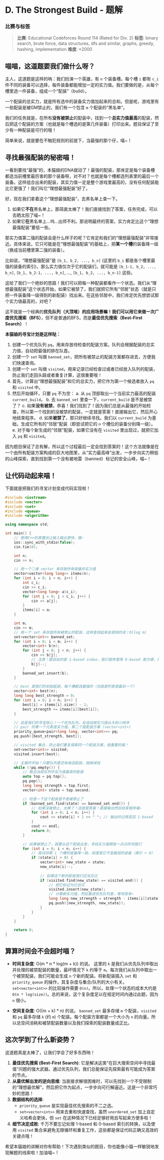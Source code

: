 # D. The Strongest Build - 题解

### 比赛与标签
> **比赛**: Educational Codeforces Round 114 (Rated for Div. 2)
> **标签**: binary search, brute force, data structures, dfs and similar, graphs, greedy, hashing, implementation
> **难度**: *2000

## 喵喵，这道题要我们做什么呀？
主人，这道题是这样的呐：我们扮演一个英雄，有 `n` 个装备槽。每个槽 `i` 都有 `c_i` 件不同的装备可以选择，每件装备都能增加一定的实力值。我们要做的是，从每个槽里选一件装备，组成一个“配装”（build）。

一个配装的总实力，就是所有选中的装备实力值加起来的总和。但是呢，游戏里有一些配装是被GM禁止的，我们有一个包含 `m` 个配装的“黑名单”。

我们的任务就是，在所有**没有被禁止**的配装中，找到一个**总实力值最高**的配装，然后把这个配装的方案（也就是每个槽选的是第几件装备）打印出来。题目保证了至少有一种配装是可行的哦！

简单来说，就是要在不触犯规则的前提下，当最强的那个仔，喵~！

## 寻找最强配装的秘密喵！
一看到要找“最强”的，本猫娘的DNA就动了！最强的配装，那肯定是每个装备槽都选当前槽里最厉害的那个装备呀，对不对？也就是每个槽都选列表里的最后一个装备。这样组合出来的配装，其实力值一定是整个游戏里最高的，没有任何配装能比它更强了！我们叫它“理想最强配装”好了。

好，现在我们拿着这个“理想最强配装”，去黑名单上查一下。
1.  如果它**不在**黑名单上，那简直太棒了！我们直接找到了答案，任务完成，可以去晒太阳了喵~！
2.  如果它**在**黑名单上...呜...出师不利。那说明最终的答案，实力肯定比这个“理想最强配装”要低一些。

那实力值第二强的配装会是什么样子的呢？它肯定和我们的“理想最强配装”非常接近。具体来说，它只可能是在“理想最强配装”的基础上，把**某一个槽**的装备降一级（换成当前槽里第二强的装备）。

比如说，“理想最强配装”是 `[b_1, b_2, ..., b_n]` (这里的 `b_i` 都是各个槽里最强的装备的索引)，那么实力值仅次于它的配装们，就可能是 `[b_1-1, b_2, ..., b_n]`, `[b_1, b_2-1, ..., b_n]`, ..., `[b_1, b_2, ..., b_n-1]` 这些。

这给了我们一个绝妙的思路！我们可以把每一种配装都看作一个状态。我们从“理想最强配装”这个状态开始，如果它被禁了，我们就把它所有“邻居”状态（就是只把一件装备降一级得到的新配装）找出来。在这些邻居中，我们肯定优先想尝试那个实力值最高的，对吧？

这不就是一个经典的**优先队列（大顶堆）**的应用场景嘛！我们可以用它来做一次**广度优先搜索（BFS）**，但不是普通的BFS，而是**最佳优先搜索（Best-First Search）**！

**本猫娘的寻宝计划是这样哒：**

1.  创建一个优先队列 `pq`，用来存放待检查的配装方案。队列会根据配装的总实力值，自动把最强的排在队首。
2.  创建一个 `set` 叫做 `banned_set`，把所有被禁止的配装方案都存进去，方便我们快速查询。
3.  创建一个 `set` 叫做 `visited`，用来记录已经检查过或者已经放入队列的配装，防止我们走回头路或者重复计算，这很重要哦！
4.  首先，计算出“理想最强配装”和它的总实力，把它作为第一个候选者放入 `pq` 和 `visited` 中。
5.  然后开始循环，只要 `pq` 不为空：
    a. 从 `pq` 顶部取出一个当前实力最高的配装 `current_build`。
    b. 去 `banned_set` 里查一下，`current_build` 是不是被禁了？
    c. 如果**没有被禁**，恭喜！我们找到了！因为我们总是从最强的开始检查，所以第一个找到的没被禁的配装，一定就是答案！直接输出它，然后开心地结束程序。
    d. 如果**被禁了**，那只好继续寻找。我们以 `current_build` 为基础，生成它所有的“邻居”配装（即尝试把它的 `n` 个槽位的装备分别降一级）。
    e. 对于每个新生成的“邻居”配装，如果它没有在 `visited` 里出现过，就把它加入 `pq` 和 `visited`。

因为题目保证了总有解，所以这个过程最后一定会找到答案的！这个方法就像是在一个由所有配装方案构成的巨大地图里，从“实力最高峰”出发，一步步向实力稍低的山峰探索，直到找到第一个没有被地雷（banned）标记的安全山峰，喵~！

## 让代码动起来喵！
下面就是把我们的寻宝计划变成代码实现啦！

```cpp
#include <iostream>
#include <vector>
#include <set>
#include <queue>
#include <algorithm>

using namespace std;

int main() {
    // 使用C++的黑魔法让输入输出更快，喵~
    ios::sync_with_stdio(false);
    cin.tie(0);

    int n;
    cin >> n;

    // 用一个二维 vector 来存放所有装备的实力值
    vector<vector<long long>> items(n);
    for (int i = 0; i < n; i++) {
        int c_i;
        cin >> c_i;
        vector<long long> a(c_i);
        for (int j = 0; j < c_i; j++) {
            cin >> a[j];
        }
        items[i] = a;
    }

    int m;
    cin >> m;
    // 用一个 set 来存放所有被禁止的配装，这样查找起来会很快的说！O(log m)
    set<vector<int>> banned_set;
    for (int i = 0; i < m; i++) {
        vector<int> b(n);
        for (int j = 0; j < n; j++) {
            cin >> b[j];
            // 注意！题目给的是 1-based index，我们程序里用 0-based 更方便，所以要减一哦
            b[j]--;
        }
        banned_set.insert(b);
    }

    // best 是我们的初始配装，每个槽都选最强的（也就是列表里最后一个）
    vector<int> best(n);
    long long best_strength = 0;
    for (int i = 0; i < n; i++) {
        best[i] = items[i].size() - 1;
        best_strength += items[i][best[i]];
    }

    // 这是我们的寻宝核心！一个优先队列，会自动按实力值从大到小排序
    // pair 的第一个元素是实力值，第二个是配装方案 (vector<int>)
    priority_queue<pair<long long, vector<int>>> pq;
    pq.push({best_strength, best});

    // visited 集合，防止我们重复探索同一个配装方案，很重要的喵！
    set<vector<int>> visited;
    visited.insert(best);

    // 主循环开始！只要队列里还有候选配装，就继续找
    while (!pq.empty()) {
        // 取出当前队列中实力值最高的配装
        auto top = pq.top();
        pq.pop();
        long long strength = top.first;
        vector<int> state = top.second;

        // 检查一下这个配装是不是被禁止了
        if (banned_set.find(state) == banned_set.end()) {
            // 如果没被禁止，太棒了！这就是答案！直接输出然后结束程序喵~
            for (int i = 0; i < n; i++) {
                cout << state[i] + 1 << " "; // 输出时记得变回 1-based
            }
            cout << endl;
            return 0;
        }

        // 如果被禁止了，就要从这个配装出发，寻找实力值稍低一点点的邻居们
        for (int i = 0; i < n; i++) {
            // 尝试将第 i 个槽的装备降一级，前提是它不是最弱的装备（索引 > 0）
            if (state[i] > 0) {
                vector<int> new_state = state;
                new_state[i]--;
                
                // 如果这个新的配装我们还没见过
                if (visited.find(new_state) == visited.end()) {
                    // 把它标记为已访问
                    visited.insert(new_state);
                    // 计算新实力值，然后塞进优先队列里，等待宠幸~
                    long long new_strength = strength - items[i][state[i]] + items[i][new_state[i]];
                    pq.push({new_strength, new_state});
                }
            }
        }
    }

    return 0;
}
```

## 算算时间会不会超时喵？
- **时间复杂度**: O(m * n * log(m + k)) 的说。
  这里的 `k` 是我们从优先队列中取出并处理的被禁配装的数量，最坏情况下 `k` 约等于 `m`。每次我们从队列中取出一个被禁配装，我们可能会生成 `n` 个新的配装。将新配装插入 `set` 和 `priority_queue` 的操作，其复杂度与集合/队列的大小有关。`set<vector<int>>` 的比较操作需要 `O(n)`。所以，处理一个状态的成本大约是 `O(n * log(size))`。总的来说，这个复杂度足以在规定时间内通过此题，因为 `n` 很小。

- **空间复杂度**: O((m + k) * n) 的说。
  `banned_set` 最多存储 `m` 个配装，`visited` 和 `pq` 最多存储 `k` (约 `m`) 个配装。每个配装方案都是一个大小为 `n` 的向量。所以总空间消耗和被禁配装数量以及我们探索的配装数量成正比。

## 这次学到了什么新姿势？
这道题真是太棒了，让我们学会了好多东西呐！

1.  **最佳优先搜索 (Best-First Search)**: 它是解决这类“在巨大搜索空间中寻找最值”问题的强大武器。通过优先队列，我们总能保证先探索最有可能成为答案的节点。
2.  **从最优解出发的逆向思维**: 当直接求解很困难时，可以先找到一个不受限制的“理想最优解”，然后把它作为起点，一步步向可行解逼近。这是一个非常巧妙的思路！
3.  **数据结构的选择**:
    *   `priority_queue` 是实现最佳优先搜索的不二之选。
    *   `set<vector<int>>` 用来去重和快速查找，虽然 `unordered_set` 加上自定义哈希会更快，但 `set` 在这种情况下已经足够好用且写起来方便多啦！
4.  **细节决定成败**: 千万不要忘记处理 1-based 和 0-based 索引的转换，以及使用 `visited` 集合来避免无限循环和重复工作，这些都是保证代码正确又高效的关键点哦！

希望本猫娘的讲解对你有帮助！下次遇到类似的题目，你也能像小猫一样敏锐地发现解题的线索啦！加油喵~！